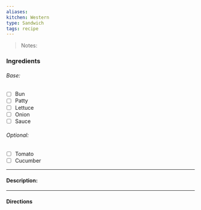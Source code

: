 ```yaml
---
aliases: 
kitchen: Western
type: Sandwich
tags: recipe
---
```


 >Notes: 

### Ingredients
###### Base:
- [ ] Bun
- [ ] Patty
- [ ] Lettuce
- [ ] Onion
- [ ] Sauce
###### Optional:
- [ ] Tomato
- [ ] Cucumber

---
#### Description:


---
#### Directions


